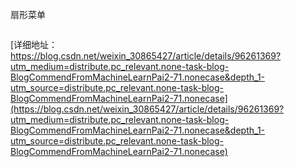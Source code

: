 
扇形菜单
```
```
[详细地址：https://blog.csdn.net/weixin_30865427/article/details/96261369?utm_medium=distribute.pc_relevant.none-task-blog-BlogCommendFromMachineLearnPai2-71.nonecase&depth_1-utm_source=distribute.pc_relevant.none-task-blog-BlogCommendFromMachineLearnPai2-71.nonecase](https://blog.csdn.net/weixin_30865427/article/details/96261369?utm_medium=distribute.pc_relevant.none-task-blog-BlogCommendFromMachineLearnPai2-71.nonecase&depth_1-utm_source=distribute.pc_relevant.none-task-blog-BlogCommendFromMachineLearnPai2-71.nonecase)
